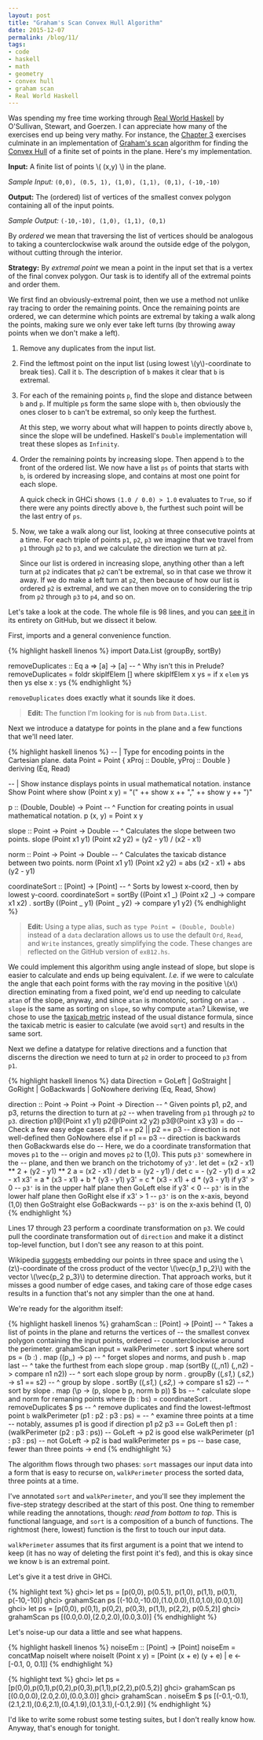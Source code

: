 ```yaml
---
layout: post
title: "Graham's Scan Convex Hull Algorithm"
date: 2015-12-07
permalink: /blog/11/
tags:
- code
- haskell
- math
- geometry
- convex hull
- graham scan
- Real World Haskell
---
```


Was spending my free time working through [Real World Haskell][1] by
O'Sullivan, Stewart, and Goerzen.
I can appreciate how many of the exercises end up being very mathy.
For instance, the [Chapter 3][2] exercises culminate in an
implementation of [Graham's scan][3] algorithm for finding the
[Convex Hull][4] of a finite set of points in the plane.
Here's my implementation.

  [1]: http://book.realworldhaskell.org/
  [2]: http://book.realworldhaskell.org/read/defining-types-streamlining-functions.html
  [3]: http://en.wikipedia.org/wiki/Graham_scan
  [4]: http://en.wikipedia.org/wiki/Convex_hull

<!--break-->

**Input:** A finite list of points \\( (x,y) \\) in the plane.

_Sample Input:_ `(0,0), (0.5, 1), (1,0), (1,1), (0,1), (-10,-10)`

**Output:** The (ordered) list of vertices of the smallest convex
polygon containing all of the input points.

_Sample Output:_ `(-10,-10), (1,0), (1,1), (0,1)`

By _ordered_ we mean that traversing the list of vertices should be
analogous to taking a counterclockwise walk around the outside edge of
the polygon, without cutting through the interior.

**Strategy:** By _extremal point_ we mean a point in the input set that
is a vertex of the final convex polygon. Our task is to identify all of
the extremal points and order them.

We first find an obviously-extremal point, then we use a method not
unlike ray tracing to order the remaining points. Once the remaining
points are ordered, we can determine which points are extremal by
taking a walk along the points, making sure we only ever take left
turns (by throwing away points when we don't make a left).

1.  Remove any duplicates from the input list.

2.  Find the leftmost point on the input list (using lowest
    \\(y\\)-coordinate to break ties). Call it `b`.
    The description of `b` makes it clear that `b` is extremal.

3.  For each of the remaining points `p`, find the slope and
    distance between `b` and `p`. If multiple `p`s form the
    same slope with `b`, then obviously the ones closer to `b` can't
    be extremal, so only keep the furthest.

    At this step, we worry about what will happen to points directly
    above `b`, since the slope will be undefined. Haskell's `Double`
    implementation will treat these slopes as `Infinity`.

4.  Order the remaining points by increasing slope. Then append `b`
    to the front of the ordered list. We now have a list `ps` of
    points that starts with `b`, is ordered by increasing slope,
    and contains at most one point for each slope.

    A quick check in GHCi shows `(1.0 / 0.0) > 1.0` evaluates to `True`,
    so if there were any points directly above `b`, the furthest
    such point will be the last entry of `ps`.

5.  Now, we take a walk along our list, looking at three consecutive
    points at a time. For each triple of points `p1`, `p2`, `p3` we
    imagine that we travel from `p1` through `p2` to `p3`,
    and we calculate the direction we turn at `p2`.

    Since our list is ordered in increasing slope, anything other than a
    left turn at `p2` indicates that `p2` can't be extremal, so
    in that case we throw it away. If we do make a left turn at
    `p2`, then because of how our list is ordered `p2` is
    extremal, and we can then move on to considering the trip from
    `p2` through `p3` to `p4`, and so on.

Let's take a look at the code. The whole file is 98 lines, and you can
[see it][5] in its entirety on GitHub, but we dissect it below.

  [5]: http://github.com/friedbrice/RealWorldHaskell/blob/master/ch3/exB12.hs

First, imports and a general convenience function.

{% highlight haskell linenos %}
import Data.List (groupBy, sortBy)

removeDuplicates :: Eq a => [a] -> [a]
-- ^ Why isn't this in Prelude?
removeDuplicates = foldr skipIfElem []
  where
    skipIfElem x ys = if x `elem` ys
                      then ys
                      else x : ys
{% endhighlight %}

`removeDuplicates` does exactly what it sounds like it does.

> **Edit:** The function I'm looking for is `nub` from `Data.List`.

Next we introduce a datatype for points in the plane and a few
functions that we'll need later.

{% highlight haskell linenos %}
-- | Type for encoding points in the Cartesian plane.
data Point = Point { xProj :: Double, yProj :: Double }
             deriving (Eq, Read)

-- | Show instance displays points in usual mathematical notation.
instance Show Point where
  show (Point x y) = "(" ++ show x ++ "," ++ show y ++ ")"

p :: (Double, Double) -> Point
-- ^ Function for creating points in usual mathematical notation.
p (x, y) = Point x y

slope :: Point -> Point -> Double
-- ^ Calculates the slope between two points.
slope (Point x1 y1) (Point x2 y2) = (y2 - y1) / (x2 - x1)

norm :: Point -> Point -> Double
-- ^ Calculates the taxicab distance between two points.
norm (Point x1 y1) (Point x2 y2) = abs (x2 - x1) + abs (y2 - y1)

coordinateSort :: [Point] -> [Point]
-- ^ Sorts by lowest x-coord, then by lowest y-coord.
coordinateSort = sortBy (\(Point x1 _) (Point x2 _) -> compare x1 x2)
               . sortBy (\(Point _ y1) (Point _ y2) -> compare y1 y2)
{% endhighlight %}

> **Edit:** Using a type alias, such as `type Point = (Double, Double)`
> instead of a `data` declaration
> allows us to use the default `Ord`, `Read`, and `Write` instances,
> greatly simplifying the code. These changes are reflected on the
> GitHub version of `exB12.hs`.

We could implement this algorithm using angle instead of slope, but
slope is easier to calculate and ends up being equivalent. _I.e._ if we
were to calculate the angle that each point forms with the ray moving in
the positive \\(x\\) direction eminating from a fixed point, we'd end up
needing to calculate `atan` of the slope, anyway, and since `atan` is
monotonic, sorting on `atan . slope` is the same as sorting on `slope`,
so why compute `atan`? Likewise, we chose to use the [taxicab metric][6]
instead of the usual distance formula, since the taxicab metric is
easier to calculate (we avoid `sqrt`) and results in the same sort.

  [6]: http://en.wikipedia.org/Taxicab_geometry

Next we define a datatype for relative directions and a function that
discerns the direction we need to turn at `p2` in order to proceed to
`p3` from `p1`.

{% highlight haskell linenos %}
data Direction = GoLeft | GoStraight | GoRight | GoBackwards | GoNowhere
                 deriving (Eq, Read, Show)

direction :: Point -> Point -> Point -> Direction
-- ^ Given points p1, p2, and p3, returns the direction to turn at `p2`
--   when traveling from `p1` through `p2` to `p3`.
direction p1@(Point x1 y1) p2@(Point x2 y2) p3@(Point x3 y3) = do
  -- Check a few easy edge cases.
  if p1 == p2 || p2 == p3 -- direction is not well-defined
  then GoNowhere
  else if p1 == p3 -- direction is backwards
  then GoBackwards
  else do
    -- Here, we do a coordinate transformation that moves `p1` to the
    -- origin and moves `p2` to (1,0). This puts `p3'` somewhere in the
    -- plane, and then we branch on the trichotomy of `y3'`.
    let det = (x2 - x1) ** 2 + (y2 - y1) ** 2
        a   = (x2 - x1) / det
        b   = (y2 - y1) / det
        c   = - (y2 - y1)
        d   = x2 - x1
        x3' = a * (x3 - x1) + b * (y3 - y1)
        y3' = c * (x3 - x1) + d * (y3 - y1)
    if y3' > 0 -- `p3'` is in the upper half plane
    then GoLeft
    else if y3' < 0 -- `p3'` is in the lower half plane
    then GoRight
    else if x3' > 1 -- `p3'` is on the x-axis, beyond (1,0)
    then GoStraight
    else GoBackwards -- `p3'` is on the x-axis behind (1, 0)
{% endhighlight %}

Lines 17 through 23 perform a coordinate transformation on `p3`. We
could pull the coordinate transformation out of `direction` and make it
a distinct top-level function, but I don't see any reason to at this
point.

Wikipedia [suggests][7] embedding our points in three space
and using the \\(z\\)-coordinate of the cross
product of the vector \\(\vec{p_1 p_2}\\) with the vector
\\(\vec{p_2 p_3}\\) to determine direction.
That approach works, but it misses a good number of edge cases,
and taking care of those edge cases results in a function that's
not any simpler than the one at hand.

  [7]: http://en.wikipedia.org/wiki/Graham_scan#Algorithm

We're ready for the algorithm itself:

{% highlight haskell linenos %}
grahamScan :: [Point] -> [Point]
-- ^ Takes a list of points in the plane and returns the vertices of
--   the smallest convex polygon containing the input points, ordered
--   counterclockwise around the perimeter.
grahamScan input = walkPerimeter . sort $ input
  where
    sort ps = (b :)
            . map (\(p,_,_) -> p)
            -- ^ forget slopes and norms, and push `b`
            . map last
            -- ^ take the furthest from each slope group
            . map (sortBy (\(_,_,n1) (_,_,n2) -> compare n1 n2))
            -- ^ sort each slope group by norm
            . groupBy (\(_,s1,_) (_,s2,_) -> s1 == s2)
            -- ^ group by slope
            . sortBy (\(_,s1,_) (_,s2,_) -> compare s1 s2)
            -- ^ sort by slope
            . map (\p -> (p, slope b p, norm b p)) $ bs
            -- ^ calculate slope and norm for remaning points
      where
        (b : bs) = coordinateSort . removeDuplicates $ ps
        -- ^ remove duplicates and find the lowest-leftmost point `b`
    walkPerimeter (p1 : p2 : p3 : ps) =
      -- ^ examine three points at a time
      --   notably, assumes p1 is good
      if direction p1 p2 p3 == GoLeft
      then p1 : (walkPerimeter (p2 : p3 : ps)) -- GoLeft -> p2 is good
      else walkPerimeter (p1 : p3 : ps) -- not GoLeft -> p2 is bad
    walkPerimeter ps = ps -- base case, fewer than three points -> end
{% endhighlight %}

The algorithm flows through two phases: `sort` massages our input data
into a form that is easy to recurse on, `walkPerimeter` process the
sorted data, three points at a time.

I've annotated `sort` and `walkPerimeter`, and you'll see they
implement the five-step strategy described at the start of this post.
One thing to remember while reading the annotations, though: _read from
bottom to top_. This is functional language, and `sort` is a composition
of a bunch of functions. The rightmost (here, lowest) function is the
first to touch our input data.

`walkPerimeter` assumes that its first argument is a point that we
intend to keep (it has no way of deleting the first point it's fed),
and this is okay since we know `b` is an extremal point.

Let's give it a test drive in GHCi.

{% highlight text %}
ghci> let ps = [p(0,0), p(0.5,1), p(1,0), p(1,1), p(0,1), p(-10,-10)]
ghci> grahamScan ps
[(-10.0,-10.0),(1.0,0.0),(1.0,1.0),(0.0,1.0)]
ghci> let ps = [p(0,0), p(0,1), p(0,2), p(0,3), p(1,1), p(2,2), p(0.5,2)]
ghci> grahamScan ps
[(0.0,0.0),(2.0,2.0),(0.0,3.0)]
{% endhighlight %}

Let's noise-up our data a little and see what happens.

{% highlight haskell linenos %}
noiseEm :: [Point] -> [Point]
noiseEm = concatMap noiseIt
  where
    noiseIt (Point x y) = [Point (x + e) (y + e) | e <- [-0.1, 0, 0.1]]
{% endhighlight %}

{% highlight text %}
ghci> let ps = [p(0,0),p(0,1),p(0,2),p(0,3),p(1,1),p(2,2),p(0.5,2)]
ghci> grahamScan ps
[(0.0,0.0),(2.0,2.0),(0.0,3.0)]
ghci> grahamScan . noiseEm $ ps
[(-0.1,-0.1),(2.1,2.1),(0.6,2.1),(0.4,1.9),(0.1,3.1),(-0.1,2.9)]
{% endhighlight %}

I'd like to write some robust some testing suites,
but I don't really know how.
Anyway, that's enough for tonight.
